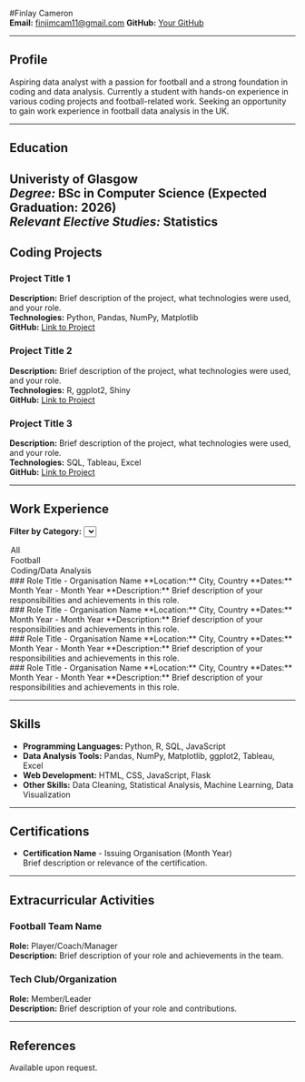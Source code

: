 #Finlay Cameron  
**Email:** finjimcam11@gmail.com
**GitHub:** [Your GitHub](https://github.com/finjimcam)  

---

## Profile
Aspiring data analyst with a passion for football and a strong foundation in coding and data analysis. Currently a student with hands-on experience in various coding projects and football-related work. Seeking an opportunity to gain work experience in football data analysis in the UK.

---

## Education
**Univeristy of Glasgow**  
*Degree:* BSc in Computer Science (Expected Graduation: 2026)  
*Relevant Elective Studies:* Statistics
---

## Coding Projects
### Project Title 1
**Description:** Brief description of the project, what technologies were used, and your role.  
**Technologies:** Python, Pandas, NumPy, Matplotlib  
**GitHub:** [Link to Project](https://github.com/yourprofile/project1)

### Project Title 2
**Description:** Brief description of the project, what technologies were used, and your role.  
**Technologies:** R, ggplot2, Shiny  
**GitHub:** [Link to Project](https://github.com/yourprofile/project2)

### Project Title 3
**Description:** Brief description of the project, what technologies were used, and your role.  
**Technologies:** SQL, Tableau, Excel  
**GitHub:** [Link to Project](https://github.com/yourprofile/project3)

---

## Work Experience

<!-- Dropdown Menu for Filtering -->
**Filter by Category:**
<select id="categoryFilter" onchange="filterExperience()">
  <option value="all">All</option>
  <option value="football">Football</option>
  <option value="coding">Coding/Data Analysis</option>
</select>

<div id="workExperience">
  <div class="experience football">
    ### Role Title - Organisation Name
    **Location:** City, Country  
    **Dates:** Month Year - Month Year  
    **Description:** Brief description of your responsibilities and achievements in this role.
  </div>

  <div class="experience football">
    ### Role Title - Organisation Name
    **Location:** City, Country  
    **Dates:** Month Year - Month Year  
    **Description:** Brief description of your responsibilities and achievements in this role.
  </div>

  <div class="experience coding">
    ### Role Title - Organisation Name
    **Location:** City, Country  
    **Dates:** Month Year - Month Year  
    **Description:** Brief description of your responsibilities and achievements in this role.
  </div>

  <div class="experience coding">
    ### Role Title - Organisation Name
    **Location:** City, Country  
    **Dates:** Month Year - Month Year  
    **Description:** Brief description of your responsibilities and achievements in this role.
  </div>
</div>

<script>
function filterExperience() {
  var filter = document.getElementById("categoryFilter").value;
  var experiences = document.getElementsByClassName("experience");

  for (var i = 0; i < experiences.length; i++) {
    if (filter === "all") {
      experiences[i].style.display = "block";
    } else {
      if (experiences[i].classList.contains(filter)) {
        experiences[i].style.display = "block";
      } else {
        experiences[i].style.display = "none";
      }
    }
  }
}
</script>

---

## Skills
- **Programming Languages:** Python, R, SQL, JavaScript
- **Data Analysis Tools:** Pandas, NumPy, Matplotlib, ggplot2, Tableau, Excel
- **Web Development:** HTML, CSS, JavaScript, Flask
- **Other Skills:** Data Cleaning, Statistical Analysis, Machine Learning, Data Visualization

---

## Certifications
- **Certification Name** - Issuing Organisation (Month Year)  
  Brief description or relevance of the certification.

---

## Extracurricular Activities
### Football Team Name
**Role:** Player/Coach/Manager  
**Description:** Brief description of your role and achievements in the team.

### Tech Club/Organization
**Role:** Member/Leader  
**Description:** Brief description of your role and contributions.

---

## References
Available upon request.
